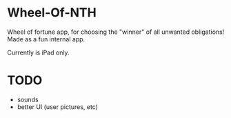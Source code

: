 Wheel-Of-NTH
============

Wheel of fortune app, for choosing the "winner" of all unwanted obligations!
Made as a fun internal app.

Currently is iPad only.

TODO
============
- sounds
- better UI (user pictures, etc) 